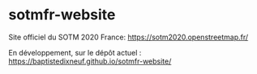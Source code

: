 # sotmfr-website

Site officiel du SOTM 2020 France:
https://sotm2020.openstreetmap.fr/

En développement, sur le dépôt actuel : 
https://baptistedixneuf.github.io/sotmfr-website/
